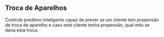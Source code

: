 ## Troca de Aparelhos

Controle preditivo inteligente capaz de prever se um cliente tem propensão de troca de aparelho e caso este cliente tenha propensão, qual mês se daria esta troca.
